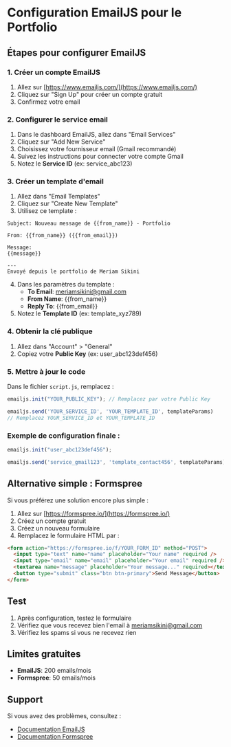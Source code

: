 # Configuration EmailJS pour le Portfolio

## Étapes pour configurer EmailJS

### 1. Créer un compte EmailJS
1. Allez sur [https://www.emailjs.com/](https://www.emailjs.com/)
2. Cliquez sur "Sign Up" pour créer un compte gratuit
3. Confirmez votre email

### 2. Configurer le service email
1. Dans le dashboard EmailJS, allez dans "Email Services"
2. Cliquez sur "Add New Service"
3. Choisissez votre fournisseur email (Gmail recommandé)
4. Suivez les instructions pour connecter votre compte Gmail
5. Notez le **Service ID** (ex: service_abc123)

### 3. Créer un template d'email
1. Allez dans "Email Templates"
2. Cliquez sur "Create New Template"
3. Utilisez ce template :

```
Subject: Nouveau message de {{from_name}} - Portfolio

From: {{from_name}} ({{from_email}})

Message:
{{message}}

---
Envoyé depuis le portfolio de Meriam Sikini
```

4. Dans les paramètres du template :
   - **To Email**: meriamsikini@gmail.com
   - **From Name**: {{from_name}}
   - **Reply To**: {{from_email}}
5. Notez le **Template ID** (ex: template_xyz789)

### 4. Obtenir la clé publique
1. Allez dans "Account" > "General"
2. Copiez votre **Public Key** (ex: user_abc123def456)

### 5. Mettre à jour le code
Dans le fichier `script.js`, remplacez :

```javascript
emailjs.init("YOUR_PUBLIC_KEY"); // Remplacez par votre Public Key
```

```javascript
emailjs.send('YOUR_SERVICE_ID', 'YOUR_TEMPLATE_ID', templateParams)
// Remplacez YOUR_SERVICE_ID et YOUR_TEMPLATE_ID
```

### Exemple de configuration finale :
```javascript
emailjs.init("user_abc123def456");

emailjs.send('service_gmail123', 'template_contact456', templateParams)
```

## Alternative simple : Formspree

Si vous préférez une solution encore plus simple :

1. Allez sur [https://formspree.io/](https://formspree.io/)
2. Créez un compte gratuit
3. Créez un nouveau formulaire
4. Remplacez le formulaire HTML par :

```html
<form action="https://formspree.io/f/YOUR_FORM_ID" method="POST">
  <input type="text" name="name" placeholder="Your name" required />
  <input type="email" name="email" placeholder="Your email" required />
  <textarea name="message" placeholder="Your message..." required></textarea>
  <button type="submit" class="btn btn-primary">Send Message</button>
</form>
```

## Test
1. Après configuration, testez le formulaire
2. Vérifiez que vous recevez bien l'email à meriamsikini@gmail.com
3. Vérifiez les spams si vous ne recevez rien

## Limites gratuites
- **EmailJS**: 200 emails/mois
- **Formspree**: 50 emails/mois

## Support
Si vous avez des problèmes, consultez :
- [Documentation EmailJS](https://www.emailjs.com/docs/)
- [Documentation Formspree](https://help.formspree.io/)
